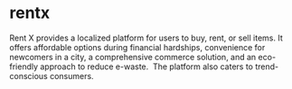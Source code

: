 # rentx
Rent X provides a localized platform for users to buy, rent, or sell items.  It offers affordable options during financial hardships, convenience for newcomers in a city, a comprehensive commerce solution, and an eco-friendly approach to reduce e-waste.  The platform also caters to trend-conscious consumers.
